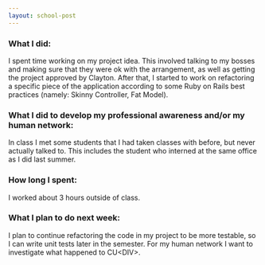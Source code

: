 ```yaml
---
layout: school-post
---
```


### What I did:

I spent time working on my project idea. This involved talking to my bosses and making sure that they were ok with the arrangement, as well as getting the project approved by Clayton. After that, I started to work on refactoring a specific piece of the application according to some Ruby on Rails best practices (namely: Skinny Controller, Fat Model).

### What I did to develop my professional awareness and/or my human network:

In class I met some students that I had taken classes with before, but never actually talked to. This includes the student who interned at the same office as I did last summer.

### How long I spent:

I worked about 3 hours outside of class.

### What I plan to do next week:

I plan to continue refactoring the code in my project to be more testable, so I can write unit tests later in the semester. For my human network I want to investigate what happened to CU&lt;DIV&gt;.